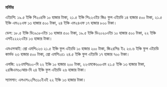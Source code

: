 **মনিটর**

এইচপি: ১৯.৫ ইঞ্চি পি২০৪ভি ১০ হাজার টাকা, ২১.৫ ইঞ্চি পি২২এইচ জি৫ ফুল এইচডি ১৪ হাজার ৫০০ টাকা, ২১.৫ ইঞ্চি এম২২এফ ১৩ হাজার ৫০০ টাকা, ২৪ ইঞ্চি এম২৪এফ ১৭ হাজার ৮০০ টাকা।

ডেল: ১৮.৫ ইঞ্চি ডি১৯১৮এইচ ১০ হাজার ৫০০ টাকা, ১৯.৫ ইঞ্চি ডি২০২০এইচ ১০ হাজার ৫০০ টাকা, ২২ ইঞ্চি এসই২২২২এইচ ১৩ হাজার টাকা।

এমএসআই: প্রো এমপি২২৩ ২১.৫ ইঞ্চি ফুল এইচডি ১০ হাজার ২০০ টাকা, জি২৪সি৪ ই২ ২৩.৬ ইঞ্চি ফুল এইচডি কার্ভড ২৩ হাজার ৫০০ টাকা, প্রো এমপি২৫১ ২৪.৫ ইঞ্চি ফুল এইচডি ১৭ হাজার ৭০০ টাকা।

এলজি: ২২এমপি৪০০-বি ২২ ইঞ্চি ১০ হাজার ২০০ টাকা, ২২এমকে৬০০এম ২১.৫ ইঞ্চি ১৩ হাজার টাকা, ২৪জিএন৬০আর-বি ২৪ ইঞ্চি ফুল এইচডি ২৬ হাজার টাকা।

স্যামসাং: এলএস২২সি৩১০ইএই ২২ ইঞ্চি ১৩ হাজার টাকা।
